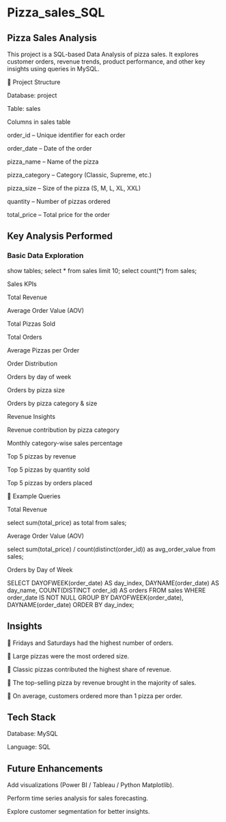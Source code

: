 # Pizza_sales_SQL
## Pizza Sales Analysis

This project is a SQL-based Data Analysis of pizza sales. It explores customer orders, revenue trends, product performance, and other key insights using queries in MySQL.

📂 Project Structure

Database: project

Table: sales

Columns in sales table

order_id – Unique identifier for each order

order_date – Date of the order

pizza_name – Name of the pizza

pizza_category – Category (Classic, Supreme, etc.)

pizza_size – Size of the pizza (S, M, L, XL, XXL)

quantity – Number of pizzas ordered

total_price – Total price for the order

## Key Analysis Performed

### Basic Data Exploration

show tables;
select * from sales limit 10;
select count(*) from sales;


Sales KPIs

Total Revenue

Average Order Value (AOV)

Total Pizzas Sold

Total Orders

Average Pizzas per Order

Order Distribution

Orders by day of week

Orders by pizza size

Orders by pizza category & size

Revenue Insights

Revenue contribution by pizza category

Monthly category-wise sales percentage

Top 5 pizzas by revenue

Top 5 pizzas by quantity sold

Top 5 pizzas by orders placed

🔑 Example Queries

Total Revenue

select sum(total_price) as total from sales;


Average Order Value (AOV)

select sum(total_price) / count(distinct(order_id)) as avg_order_value 
from sales;


Orders by Day of Week

SELECT 
    DAYOFWEEK(order_date) AS day_index,
    DAYNAME(order_date) AS day_name,
    COUNT(DISTINCT order_id) AS orders
FROM sales
WHERE order_date IS NOT NULL
GROUP BY DAYOFWEEK(order_date), DAYNAME(order_date)
ORDER BY day_index;

## Insights

🍕 Fridays and Saturdays had the highest number of orders.

🍕 Large pizzas were the most ordered size.

🍕 Classic pizzas contributed the highest share of revenue.

🍕 The top-selling pizza by revenue brought in the majority of sales.

🍕 On average, customers ordered more than 1 pizza per order.


## Tech Stack

Database: MySQL

Language: SQL

## Future Enhancements

Add visualizations (Power BI / Tableau / Python Matplotlib).

Perform time series analysis for sales forecasting.

Explore customer segmentation for better insights.
